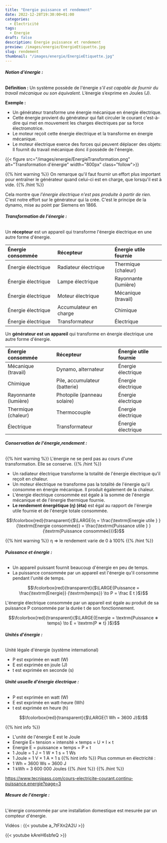 ```yaml
---
title: "Energie puissance et rendement"
date: 2022-12-28T19:30:00+01:00
categories:
  - Electricité
tags:
  - Energie
draft: false
description: Energie puissance et rendement
preview: /images/energie/EnergieEtiquette.jpg
slug: rendement
thumbnail: "/images/energie/EnergieEtiquette.jpg"
---
```

###### __Notion d'énergie :__

**Définition :** Un système possède de l'énergie *s'il est capable de fournir du travail mécanique ou son équivalent.* L’énergie s’exprime en Joules (J). <!--more--> 

**Exemple :**

+ Un générateur transforme une énergie mécanique en énergie électrique.
+ Cette énergie provient du générateur qui fait circuler le courant c'est-à-dire qui met en mouvement les charges électriques par sa force électromotrice.
+ Le moteur reçoit cette énergie électrique et la transforme en énergie mécanique.
+ Le moteur électrique exerce des forces qui peuvent déplacer des objets: Il fournit du travail mécanique donc il possède de l'énergie.

{{< figure src="/images/energie/EnergieTransformation.png" alt="Transformation d'énergie" width="800px" class="follow">}}

{{% hint warning %}}
On remarque qu'il faut fournir un effort plus important pour entraîner le générateur quand celui-ci est en charge, que lorsqu'il est à vide.
{{% /hint %}}

Cela montre que *l'énergie électrique n'est pas produite à partir de rien.* C'est notre effort sur le générateur qui la crée.
C'est le principe de la dynamo, mise au point par Siemens en 1866.

###### __Transformation de l'énergie :__

Un **récepteur** est un appareil qui transforme l'énergie électrique en une autre forme d'énergie.

|Énergie consommée |Récepteur             |Énergie utile fournie|
|:---              |:---                  |:---                 |
|Énergie électrique|Radiateur électrique  |Thermique (chaleur)  |
|Énergie électrique|Lampe électrique      |Rayonnante (lumière) |
|Énergie électrique|Moteur électrique     |Mécanique (travail)  |
|Énergie électrique|Accumulateur en charge|Chimique             |
|Énergie électrique|Transformateur        |Électrique           |

Un **générateur est un appareil** qui transforme en énergie électrique une autre forme d'énergie.

|Énergie consommée   |Récepteur                    |Énergie utile fournie|
|:---                |:---                         |:---                 |
|Mécanique (travail) |Dynamo, alternateur          |Énergie électrique   |
|Chimique            |Pile, accumulateur (batterie)|Énergie électrique   |
|Rayonnante (lumière)|Photopile (panneau solaire)  |Énergie électrique   |
|Thermique (chaleur) |Thermocouple                 |Énergie électrique   |
|Électrique          |Transformateur               |Énergie électrique   |

###### __Conservation de l'énergie,rendement :__

{{% hint warning %}}
L'énergie ne se perd pas au cours d'une transformation. Elle se conserve.
{{% /hint %}}

+ Un radiateur électrique transforme la totalité de l'énergie électrique qu'il reçoit en chaleur.
+ Un moteur électrique ne transforme pas la totalité de l'énergie qu'il consomme en énergie mécanique. Il produit également de la chaleur.
+ L'énergie électrique consommée est égale à la somme de l'énergie mécanique et de l'énergie thermique fournie.
+ **Le rendement énergétique (η) (éta)** est égal au rapport de l'énergie utile fournie et de l'énergie totale consommée.


$$\fcolorbox{red}{transparent}{$\LARGE{η = \frac{\textrm{Energie utile } } {\textrm{Energie consommée}} = \frac{\textrm{Puissance utile } } {\textrm{Puissance consommée}}}$}$$

{{% hint warning %}}
η => le rendement varie de 0 à 100%
{{% /hint %}}

###### __Puissance et énergie :__

+ Un appareil puissant fournit beaucoup d'énergie en peu de temps.
+ La puissance consommée par un appareil est l'énergie qu'il consomme pendant l'unité de temps.

$$\fcolorbox{red}{transparent}{$\LARGE{Puissance  = \frac{\textrm{Energie}} {\textrm{temps}} \to P = \frac E t }$}$$

L'énergie électrique consommée par un appareil est égale au produit de sa puissance P consommée par la durée t de son fonctionnement.

$$\fcolorbox{red}{transparent}{$\LARGE{Energie  = \textrm{Puissance ∗ temps} \to E = \textrm{P ∗ t} }$}$$

###### __Unités d'énergie :__
Unité légale d'énergie (système international)

+ P est exprimée en watt (W)
+ E est exprimée en joule (J)
+ t est exprimée en seconde (s)


###### __Unité usuelle d'énergie électrique :__

+ P est exprimée en watt (W)
+ E est exprimée en watt-heure (Wh)
+ t est exprimée en heure (h)

$$\fcolorbox{red}{transparent}{$\LARGE{1 Wh = 3600 J}$}$$

{{% hint info %}}
+ L'unité de l'énergie E est le Joule
+ Energie E= tension × intensité × temps = U × I × t
+ Energie E = puissance × temps = P × t
+ 1 Joule = 1 J = 1 W × 1 s = 1 Ws
+ 1 Joule = 1 V × 1 A × 1 s
{{% hint info %}}
Plus commun en électricité :
+ 1 Wh = 3600 Ws = 3600 J
+ 1 kWh = 3 600 000 Joules
{{% /hint %}}
{{% /hint %}}

https://www.tecnipass.com/cours-electricite-courant.continu-puissance.energie?page=3

###### __Mesure de l'énergie :__

L'énergie consommée par une installation domestique est mesurée par un compteur d'énergie.
 
Vidéos :
{{< youtube a_7tFXn2A2U >}}

{{< youtube kAreH6sbfeQ >}}


